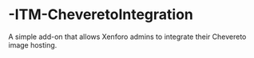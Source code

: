 # -ITM-CheveretoIntegration
A simple add-on that allows Xenforo admins to integrate their Chevereto image hosting.
